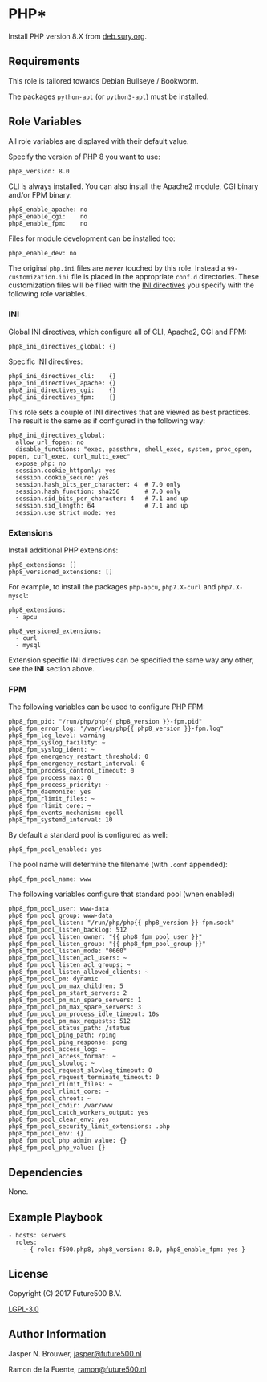 PHP*
====

Install PHP version 8.X from [deb.sury.org](https://deb.sury.org/).

Requirements
------------

This role is tailored towards Debian Bullseye / Bookworm.

The packages `python-apt` (or `python3-apt`) must be installed.

Role Variables
--------------

All role variables are displayed with their default value.

Specify the version of PHP 8 you want to use:

    php8_version: 8.0

CLI is always installed. You can also install the Apache2 module, CGI binary and/or FPM binary:

    php8_enable_apache: no
    php8_enable_cgi:    no
    php8_enable_fpm:    no

Files for module development can be installed too:

    php8_enable_dev: no

The original `php.ini` files are _never_ touched by this role.
Instead a `99-customization.ini` file is placed in the appropriate `conf.d` directories.
These customization files will be filled with the [INI directives](https://secure.php.net/manual/en/ini.list.php) you specify with the following role variables.

### INI

Global INI directives, which configure all of CLI, Apache2, CGI and FPM:

    php8_ini_directives_global: {}

Specific INI directives:

    php8_ini_directives_cli:    {}
    php8_ini_directives_apache: {}
    php8_ini_directives_cgi:    {}
    php8_ini_directives_fpm:    {}

This role sets a couple of INI directives that are viewed as best practices.
The result is the same as if configured in the following way:

    php8_ini_directives_global:
      allow_url_fopen: no
      disable_functions: "exec, passthru, shell_exec, system, proc_open, popen, curl_exec, curl_multi_exec"
      expose_php: no
      session.cookie_httponly: yes
      session.cookie_secure: yes
      session.hash_bits_per_character: 4  # 7.0 only
      session.hash_function: sha256       # 7.0 only
      session.sid_bits_per_character: 4   # 7.1 and up
      session.sid_length: 64              # 7.1 and up
      session.use_strict_mode: yes

### Extensions

Install additional PHP extensions:

    php8_extensions: []
    php8_versioned_extensions: []

For example, to install the packages `php-apcu`, `php7.X-curl` and `php7.X-mysql`:

    php8_extensions:
      - apcu

    php8_versioned_extensions:
      - curl
      - mysql

Extension specific INI directives can be specified the same way any other, see the **INI** section above.

### FPM

The following variables can be used to configure PHP FPM:

    php8_fpm_pid: "/run/php/php{{ php8_version }}-fpm.pid"
    php8_fpm_error_log: "/var/log/php{{ php8_version }}-fpm.log"
    php8_fpm_log_level: warning
    php8_fpm_syslog_facility: ~
    php8_fpm_syslog_ident: ~
    php8_fpm_emergency_restart_threshold: 0
    php8_fpm_emergency_restart_interval: 0
    php8_fpm_process_control_timeout: 0
    php8_fpm_process_max: 0
    php8_fpm_process_priority: ~
    php8_fpm_daemonize: yes
    php8_fpm_rlimit_files: ~
    php8_fpm_rlimit_core: ~
    php8_fpm_events_mechanism: epoll
    php8_fpm_systemd_interval: 10

By default a standard pool is configured as well:

    php8_fpm_pool_enabled: yes

The pool name will determine the filename (with `.conf` appended):

    php8_fpm_pool_name: www

The following variables configure that standard pool (when enabled)

    php8_fpm_pool_user: www-data
    php8_fpm_pool_group: www-data
    php8_fpm_pool_listen: "/run/php/php{{ php8_version }}-fpm.sock"
    php8_fpm_pool_listen_backlog: 512
    php8_fpm_pool_listen_owner: "{{ php8_fpm_pool_user }}"
    php8_fpm_pool_listen_group: "{{ php8_fpm_pool_group }}"
    php8_fpm_pool_listen_mode: "0660"
    php8_fpm_pool_listen_acl_users: ~
    php8_fpm_pool_listen_acl_groups: ~
    php8_fpm_pool_listen_allowed_clients: ~
    php8_fpm_pool_pm: dynamic
    php8_fpm_pool_pm_max_children: 5
    php8_fpm_pool_pm_start_servers: 2
    php8_fpm_pool_pm_min_spare_servers: 1
    php8_fpm_pool_pm_max_spare_servers: 3
    php8_fpm_pool_pm_process_idle_timeout: 10s
    php8_fpm_pool_pm_max_requests: 512
    php8_fpm_pool_status_path: /status
    php8_fpm_pool_ping_path: /ping
    php8_fpm_pool_ping_response: pong
    php8_fpm_pool_access_log: ~
    php8_fpm_pool_access_format: ~
    php8_fpm_pool_slowlog: ~
    php8_fpm_pool_request_slowlog_timeout: 0
    php8_fpm_pool_request_terminate_timeout: 0
    php8_fpm_pool_rlimit_files: ~
    php8_fpm_pool_rlimit_core: ~
    php8_fpm_pool_chroot: ~
    php8_fpm_pool_chdir: /var/www
    php8_fpm_pool_catch_workers_output: yes
    php8_fpm_pool_clear_env: yes
    php8_fpm_pool_security_limit_extensions: .php
    php8_fpm_pool_env: {}
    php8_fpm_pool_php_admin_value: {}
    php8_fpm_pool_php_value: {}

Dependencies
------------

None.

Example Playbook
----------------

    - hosts: servers
      roles:
        - { role: f500.php8, php8_version: 8.0, php8_enable_fpm: yes }

License
-------

Copyright (C) 2017 Future500 B.V.

[LGPL-3.0](https://github.com/f500/ansible-php7/blob/master/COPYING.LESSER)

Author Information
------------------

Jasper N. Brouwer, jasper@future500.nl

Ramon de la Fuente, ramon@future500.nl
